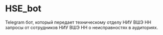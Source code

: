 # HSE_bot
Telegram бот, который передает техническому отделу НИУ ВШЭ НН запросы от сотрудников НИУ ВШЭ НН о неисправностях в аудиториях.

